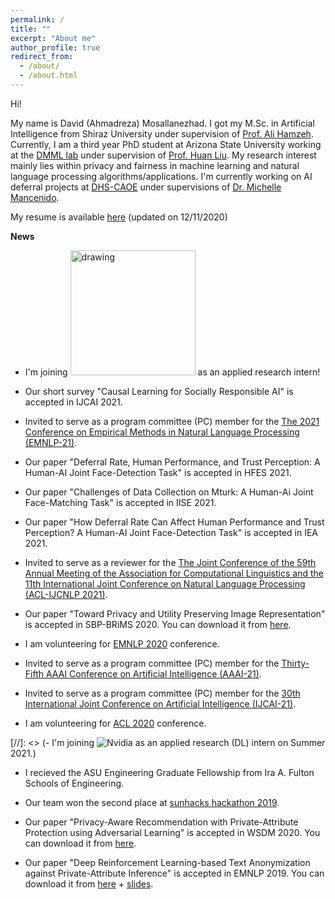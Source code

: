 ```yaml
---
permalink: /
title: ""
excerpt: "About me"
author_profile: true
redirect_from: 
  - /about/
  - /about.html
---
```


Hi!

My name is David (Ahmadreza) Mosallanezhad. I got my M.Sc. in Artificial Intelligence from Shiraz University under supervision of [Prof. Ali Hamzeh](http://shirazu.ac.ir/faculty/home/ali/en). Currently, I am a third year PhD student at Arizona State University working at the [DMML lab](http://dmml.asu.edu/) under supervision of [Prof. Huan Liu](http://www.public.asu.edu/~huanliu/). My research interest mainly lies within privacy and fairness in machine learning and natural language processing algorithms/applications. I'm currently working on AI deferral projects at [DHS-CAOE](https://caoe.asu.edu/) under supervisions of [Dr. Michelle Mancenido](https://newcollege.asu.edu/michelle-mancenido).

My resume is available [here](https://davood-m.github.io/files/resume.pdf) (updated on 12/11/2020)

**News**
- I'm joining <img src="https://davood-m.github.io/files/nvidia-2.png" alt="drawing" width="200"/> as an applied research intern!

- Our short survey "Causal Learning for Socially Responsible AI" is accepted in IJCAI 2021.

- Invited to serve as a program committee (PC) member for the [The 2021 Conference on Empirical Methods in Natural Language Processing (EMNLP-21)](https://2021.emnlp.org/).

- Our paper "Deferral Rate, Human Performance, and Trust Perception: A Human-AI Joint Face-Detection Task" is accepted in HFES 2021.

- Our paper "Challenges of Data Collection on Mturk: A Human-Ai Joint Face-Matching Task" is accepted in IISE 2021.

- Our paper "How Deferral Rate Can Affect Human Performance and Trust Perception? A Human-AI Joint Face-Detection Task" is accepted in IEA 2021.

- Invited to serve as a reviewer for the [The Joint Conference of the 59th Annual Meeting of the Association for Computational Linguistics and the 11th International Joint Conference on Natural Language Processing (ACL-IJCNLP 2021)](https://2021.aclweb.org/).

- Our paper "Toward Privacy and Utility Preserving Image Representation" is accepted in SBP-BRiMS 2020. You can download it from [here](https://arxiv.org/abs/2009.14376).

- I am volunteering for [EMNLP 2020](https://2020.emnlp.org/) conference.

- Invited to serve as a program committee (PC) member for the [Thirty-Fifth AAAI Conference on Artificial Intelligence (AAAI-21)](https://aaai.org/Conferences/AAAI-21/).

- Invited to serve as a program committee (PC) member for the [30th International Joint Conference on Artificial Intelligence (IJCAI-21)](https://ijcai-21.org/).

- I am volunteering for [ACL 2020](https://acl2020.org/) conference.

[//]: <> (- I'm joining ![Nvidia](https://davood-m.github.io/files/nvidia.png) as an applied research (DL) intern on Summer 2021.)

- I recieved the ASU Engineering Graduate Fellowship from Ira A. Fulton Schools of Engineering.

- Our team won the second place at [sunhacks hackathon 2019](https://sunhacks.io/).

- Our paper "Privacy-Aware Recommendation with Private-Attribute Protection using Adversarial Learning" is accepted in WSDM 2020. You can download it from [here](https://dl.acm.org/doi/pdf/10.1145/3336191.3371832).

- Our paper "Deep Reinforcement Learning-based Text Anonymization against Private-Attribute Inference" is accepted in EMNLP 2019. You can download it from [here](https://www.aclweb.org/anthology/D19-1240/) + [slides](https://davood-m.github.io/files/Slides_EMNLP19.pptx).